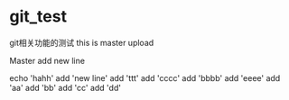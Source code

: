 # git_test
git相关功能的测试
this is master upload


Master add new line

echo 'hahh'
add 'new line'
add 'ttt'
add 'cccc'
add 'bbbb'
add 'eeee'
add 'aa'
add 'bb'
add 'cc'
add 'dd'
